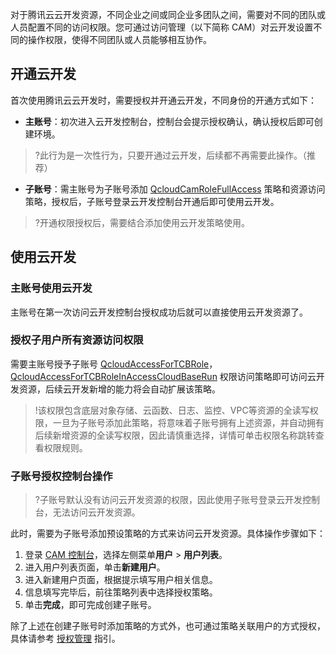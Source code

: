 

对于腾讯云云开发资源，不同企业之间或同企业多团队之间，需要对不同的团队或人员配置不同的访问权限。您可通过访问管理（以下简称 CAM）对云开发设置不同的操作权限，使得不同团队或人员能够相互协作。

## 开通云开发

首次使用腾讯云云开发时，需要授权并开通云开发，不同身份的开通方式如下：

- **主账号**：初次进入云开发控制台，控制台会提示授权确认，确认授权后即可创建环境。
>?此行为是一次性行为，只要开通过云开发，后续都不再需要此操作。（推荐）
- **子账号**：需主账号为子账号添加 [QcloudCamRoleFullAccess](https://console.cloud.tencent.com/cam/policy/detail/4768745&QcloudCamRoleFullAccess&2) 策略和资源访问策略，授权后，子账号登录云开发控制台开通后即可使用云开发。
>?开通权限授权后，需要结合添加使用云开发策略使用。

## 使用云开发

### 主账号使用云开发

主账号在第一次访问云开发控制台授权成功后就可以直接使用云开发资源了。

### 授权子用户所有资源访问权限
需要主账号授予子账号 [QcloudAccessForTCBRole](https://console.cloud.tencent.com/cam/policy/detail/8825032&QcloudAccessForTCBRole&2)，[QcloudAccessForTCBRoleInAccessCloudBaseRun](https://console.cloud.tencent.com/cam/policy/detail/34661685&QcloudAccessForTCBRoleInAccessCloudBaseRun&2) 权限访问策略即可访问云开发资源，后续云开发新增的能力将会自动扩展该策略。

>!该权限包含底层对象存储、云函数、日志、监控、VPC等资源的全读写权限，一旦为子账号添加此策略，将意味着子账号拥有上述资源，并自动拥有后续新增资源的全读写权限，因此请慎重选择，详情可单击权限名称跳转查看权限规则。

### 子账号授权控制台操作

>?子账号默认没有访问云开发资源的权限，因此使用子账号登录云开发控制台，无法访问云开发资源。

此时，需要为子账号添加预设策略的方式来访问云开发资源。具体操作步骤如下：

1. 登录 [CAM 控制台](https://console.cloud.tencent.com/cam/overview)，选择左侧菜单**用户** > **用户列表**。
2. 进入用户列表页面，单击**新建用户**。
3. 进入新建用户页面，根据提示填写用户相关信息。
4. 信息填写完毕后，前往策略列表中选择授权策略。
5. 单击**完成**，即可完成创建子账号。

除了上述在创建子账号时添加策略的方式外，也可通过策略关联用户的方式授权，具体请参考 [授权管理](https://cloud.tencent.com/document/product/598/10602) 指引。

